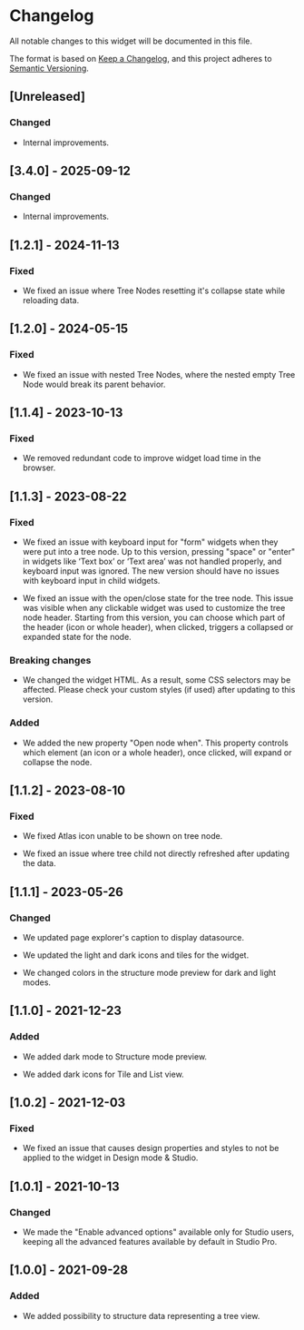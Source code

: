 # Changelog

All notable changes to this widget will be documented in this file.

The format is based on [Keep a Changelog](https://keepachangelog.com/en/1.0.0/), and this project adheres to [Semantic Versioning](https://semver.org/spec/v2.0.0.html).

## [Unreleased]

### Changed

- Internal improvements.

## [3.4.0] - 2025-09-12

### Changed

- Internal improvements.

## [1.2.1] - 2024-11-13

### Fixed

- We fixed an issue where Tree Nodes resetting it's collapse state while reloading data.

## [1.2.0] - 2024-05-15

### Fixed

- We fixed an issue with nested Tree Nodes, where the nested empty Tree Node would break its parent behavior.

## [1.1.4] - 2023-10-13

### Fixed

- We removed redundant code to improve widget load time in the browser.

## [1.1.3] - 2023-08-22

### Fixed

- We fixed an issue with keyboard input for "form" widgets when they were put into a tree node. Up to this version, pressing "space" or "enter" in widgets like ‘Text box’ or ‘Text area’ was not handled properly, and keyboard input was ignored. The new version should have no issues with keyboard input in child widgets.

- We fixed an issue with the open/close state for the tree node. This issue was visible when any clickable widget was used to customize the tree node header. Starting from this version, you can choose which part of the header (icon or whole header), when clicked, triggers a collapsed or expanded state for the node.

### Breaking changes

- We changed the widget HTML. As a result, some CSS selectors may be affected. Please check your custom styles (if used) after updating to this version.

### Added

- We added the new property "Open node when". This property controls which element (an icon or a whole header), once clicked, will expand or collapse the node.

## [1.1.2] - 2023-08-10

### Fixed

- We fixed Atlas icon unable to be shown on tree node.

- We fixed an issue where tree child not directly refreshed after updating the data.

## [1.1.1] - 2023-05-26

### Changed

- We updated page explorer's caption to display datasource.

- We updated the light and dark icons and tiles for the widget.

- We changed colors in the structure mode preview for dark and light modes.

## [1.1.0] - 2021-12-23

### Added

- We added dark mode to Structure mode preview.

- We added dark icons for Tile and List view.

## [1.0.2] - 2021-12-03

### Fixed

- We fixed an issue that causes design properties and styles to not be applied to the widget in Design mode & Studio.

## [1.0.1] - 2021-10-13

### Changed

- We made the "Enable advanced options" available only for Studio users, keeping all the advanced features available by default in Studio Pro.

## [1.0.0] - 2021-09-28

### Added

- We added possibility to structure data representing a tree view.
